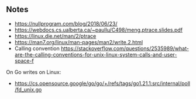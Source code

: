 ## Notes

* https://nullprogram.com/blog/2018/06/23/
* https://webdocs.cs.ualberta.ca/~paullu/C498/meng.ptrace.slides.pdf
* https://linux.die.net/man/2/ptrace
* https://man7.org/linux/man-pages/man2/write.2.html
* Calling convention https://stackoverflow.com/questions/2535989/what-are-the-calling-conventions-for-unix-linux-system-calls-and-user-space-f

On Go writes on Linux:
* https://cs.opensource.google/go/go/+/refs/tags/go1.21.1:src/internal/poll/fd_unix.go
